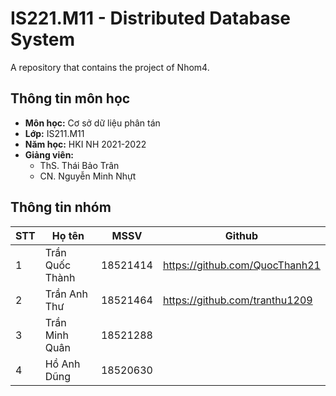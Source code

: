 # IS221.M11 - Distributed Database System
A repository that contains the project of Nhom4.


## Thông tin môn học
* **Môn học:** Cơ sở dữ liệu phân tán
* **Lớp:** IS211.M11
* **Năm học:** HKI NH 2021-2022
* **Giảng viên:** 
  * ThS. Thái Bảo Trân
  * CN. Nguyễn Minh Nhựt

## Thông tin nhóm
STT | Họ tên | MSSV | Github
--- | -------|------|--------
1 | Trần Quốc Thành | 18521414 | https://github.com/QuocThanh21
2 | Trần Anh Thư | 18521464 | https://github.com/tranthu1209
3 | Trần Minh Quân | 18521288 | 
4 | Hồ Anh Dũng| 18520630 | 
